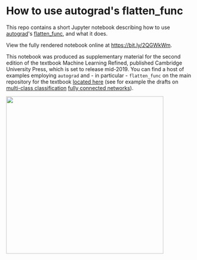 # How to use autograd's flatten_func

This repo contains a short Jupyter notebook describing how to use [autograd](https://github.com/HIPS/autograd)'s [flatten_func](https://github.com/HIPS/autograd/blob/master/autograd/misc/flatten.py), and what it does.  

View the fully rendered notebook online at https://bit.ly/2QGWkWm.

This notebook was produced as supplementary material for the second edition of the textbook Machine Learning Refined, published Cambridge University Press, which is set to release mid-2019.  You can find a host of examples employing `autograd` and - in particular - `flatten_func` on the main repository for the textbook [located here](https://github.com/jermwatt/mlrefined) (see for example the drafts on [multi-class classification](https://jermwatt.github.io/mlrefined/blog_posts/7_Linear_multiclass_classification/7_2_Perceptron.html) [fully connected networks](https://jermwatt.github.io/mlrefined/blog_posts/13_Multilayer_perceptrons/13_1_Multi_layer_perceptrons.html)).
      
<img src="https://github.com/jermwatt/autograd_flatten_func_description/blob/master/flattening.png" width="425"/> 
